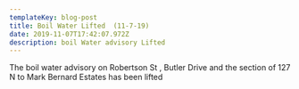 ```yaml
---
templateKey: blog-post
title: Boil Water Lifted  (11-7-19)
date: 2019-11-07T17:42:07.972Z
description: boil Water advisory Lifted
---
```

The boil water advisory on Robertson St , Butler Drive and the section of 127 N to Mark Bernard Estates has been lifted
